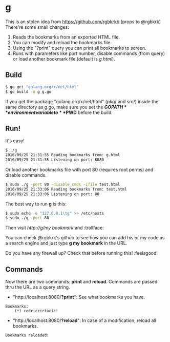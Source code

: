 # g

This is an stolen idea from https://github.com/rgbkrk/i (props to @rgbkrk)
There're some small changes:

1. Reads the bookmarks from an exported HTML file.
2. You can modify and reload the bookmarks file.
3. Using the "?print" query you can print all bookmarks to screen.
3. Runs with parameters like port number, disable commands (from query) or load another bookmark file (default is *g.html*).


## Build
```bash
$ go get "golang.org/x/net/html"
$ go build -o g g.go
```
If you get the package "golang.org/x/net/html" (pkg/ and src/) inside the same directory as g.go, make sure you set the **$GOPATH** environment variable to **$PWD** before the build.

## Run!
It's easy!
```bash
$ ./g
2016/09/25 21:31:55 Reading bookmarks from: g.html
2016/09/25 21:31:55 Listening on port: 8080
```
Or load another bookmarks file with port 80 (requires root perms) and disable commands.
```bash
$ sudo ./g -port 80 -disable_cmds -ifile test.html
2016/09/25 21:33:06 Reading bookmarks from: test.html
2016/09/25 21:33:06 Listening on port: 80
```
The best way to run **g** is this:
```bash
$ sudo echo -e "127.0.0.1\tg" >> /etc/hosts
$ sudo ./g -port 80
```
Then visit *http://g/my bookmark* and :trollface:

You can check @rgbkrk's github to see how you can add his or my code as a search engine and just type **g my bookmark** in the URL.

Do you have any firewall up? Check that before running this! :feelsgood:

## Commands
Now there are two commands: **print** and **reload**. Commands are passed thru the URL as a query string.

* "http://localhost:8080/**?print**": See what bookmarks you have.
```
Bookmarks:
	(*) cedriczirtacic!
```
* "http://localhost:8080/**?reload**": In case of a modification, reload all bookmarks.
```
Bookmarks reloaded!
```
